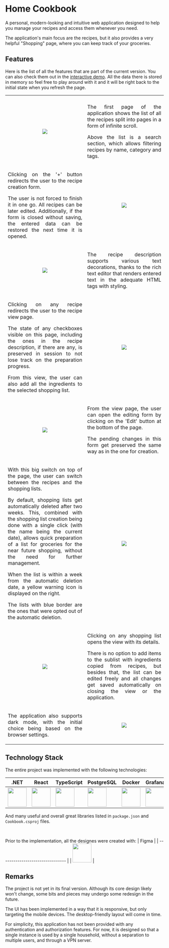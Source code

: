 # Home Cookbook

A personal, modern-looking and intuitive web application designed to help you manage your recipes and access them whenever you need.

The application's main focus are the recipes, but it also provides a very helpful "Shopping" page, where you can keep track of your groceries.

## Features

Here is the list of all the features that are part of the current version. You can also check them out in the [interactive demo](https://tgrochowski87.github.io/cookbook/#/recipes). All the data there is stored in memory so feel free to play around with it and it will be right back to the initial state when you refresh the page.

<table>

<tr>
<th width="500px">
</th>
<th width="500px">
</th>
</tr>

<tr>
<td align="center">
<img src="./readme-assets/image.png">
</td>
<td align="center">
<p align="justify">The first page of the application shows the list of all the recipes split into pages in a form of infinite scroll.</p>

<p align="justify">Above the list is a search section, which allows filtering recipes by name, category and tags.</p>
</td>
</tr>

<tr>
<td align="center">
<p align="justify">Clicking on the '+' button redirects the user to the recipe creation form.</p>

<p align="justify">The user is not forced to finish it in one go. All recipes can be later edited. Additionally, if the form is closed without saving, the entered data can be restored the next time it is opened.</p>
</td>
<td align="center">
<img src="./readme-assets/image-5.png">
</td>
</tr>

<tr>
<td align="center">
<img src="./readme-assets/image-4.png">
</td>
<td align="center">
<p align="justify">The recipe description supports various text decorations, thanks to the rich text editor that renders entered text in the adequate HTML tags with styling.</p>
</td>
</tr>

<tr>
<td align="center">
<p align="justify">Clicking on any recipe redirects the user to the recipe view page.</p>

<p align="justify">The state of any checkboxes visible on this page, including the ones in the recipe description, if there are any, is preserved in session to not lose track on the preparation progress.</p>

<p align="justify">From this view, the user can also add all the ingredients to the selected shopping list.</p>
</td>
<td align="center">
<img src="./readme-assets/image-7.png">
</td>
</tr>

<tr>
<td align="center">
<img src="./readme-assets/image-8.png">
</td>
<td align="center">
<p align="justify">From the view page, the user can open the editing form by clicking on the 'Edit' button at the bottom of the page.</p>

<p align="justify">The pending changes in this form get preserved the same way as in the one for creation.</p>
</td>
</tr>

<tr>
<td align="center">
<p align="justify">With this big switch on top of the page, the user can switch between the recipes and the shopping lists.</p>

<p align="justify">By default, shopping lists get automatically deleted after two weeks. This, combined with the shopping list creation being done with a single click (with the name being the current date), allows quick preparation of a list for groceries for the near future shopping, without the need for further management.</p>

<p align="justify">When the list is within a week from the automatic deletion date, a yellow warning icon is displayed on the right.</p>

<p align="justify">The lists with blue border are the ones that were opted out of the automatic deletion.</p>
</td>
<td align="center">
<img src="./readme-assets/image-9.png">
</td>
</tr>

<tr>
<td align="center">
<img src="./readme-assets/image-12.png">
</td>
<td align="center">
<p align="justify">Clicking on any shopping list opens the view with its details.</p>

<p align="justify">There is no option to add items to the sublist with ingredients copied from recipes, but besides that, the list can be edited freely and all changes get saved automatically on closing the view or the application.</p>
</td>
</tr>

<tr>
<td align="center">
<p align="justify">The application also supports dark mode, with the initial choice being based on the browser settings.</p>
</td>
<td align="center">
<img src="./readme-assets/image-13.png">
</td>
</tr>

</table>

## Technology Stack

The entire project was implemented with the following technologies:

| .NET                                                | React                                              | TypeScript                                         | PostgreSQL                                         | Docker                                              | Grafana                                             |
| --------------------------------------------------- | -------------------------------------------------- | -------------------------------------------------- | -------------------------------------------------- | --------------------------------------------------- | --------------------------------------------------- |
| <img src="./readme-assets/image-15.png" width="60"> | <img src="./readme-assets/image-1.png" width="60"> | <img src="./readme-assets/image-2.png" width="60"> | <img src="./readme-assets/image-3.png" width="60"> | <img src="./readme-assets/image-10.png" width="60"> | <img src="./readme-assets/image-11.png" width="60"> |

And many useful and overall great libraries listed in `package.json` and `Cookbook.csproj` files.

<br>

Prior to the implementation, all the designes were created with:
| Figma |
| -------------------------------- |
| <img src="./readme-assets/image-14.png" width="60"> |

## Remarks

The project is not yet in its final version. Although its core design likely won't change, some bits and pieces may undergo some redesign in the future.

The UI has been implemented in a way that it is responsive, but only targeting the mobile devices. The desktop-friendly layout will come in time.

For simplicity, this application has not been provided with any authentication and authorization features. For now, it is designed so that a single instance is used by a single household, without a separation to multiple users, and through a VPN server.
